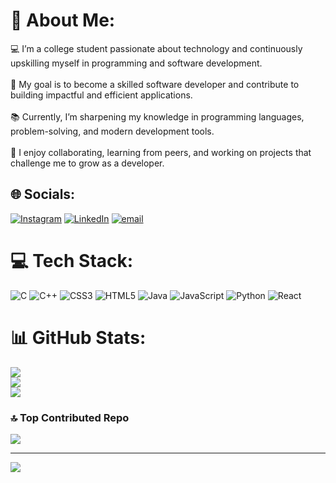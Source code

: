 # 💫 About Me:
💻 I’m a college student passionate about technology and continuously upskilling myself in programming and software development.<br><br>🚀 My goal is to become a skilled software developer and contribute to building impactful and efficient applications.<br><br>📚 Currently, I’m sharpening my knowledge in programming languages, problem-solving, and modern development tools.<br><br>🤝 I enjoy collaborating, learning from peers, and working on projects that challenge me to grow as a developer.


## 🌐 Socials:
[![Instagram](https://img.shields.io/badge/Instagram-%23E4405F.svg?logo=Instagram&logoColor=white)](https://instagram.com/giri_hbk) [![LinkedIn](https://img.shields.io/badge/LinkedIn-%230077B5.svg?logo=linkedin&logoColor=white)](http://www.linkedin.com/in/giritharan-s-090301352) [![email](https://img.shields.io/badge/Email-D14836?logo=gmail&logoColor=white)](https://mail.google.com/mail/?view=cm&fs=1&to=giritharan134@gmail.com)


# 💻 Tech Stack:
![C](https://img.shields.io/badge/c-%2300599C.svg?style=for-the-badge&logo=c&logoColor=white) ![C++](https://img.shields.io/badge/c++-%2300599C.svg?style=for-the-badge&logo=c%2B%2B&logoColor=white) ![CSS3](https://img.shields.io/badge/css3-%231572B6.svg?style=for-the-badge&logo=css3&logoColor=white) ![HTML5](https://img.shields.io/badge/html5-%23E34F26.svg?style=for-the-badge&logo=html5&logoColor=white) ![Java](https://img.shields.io/badge/java-%23ED8B00.svg?style=for-the-badge&logo=openjdk&logoColor=white) ![JavaScript](https://img.shields.io/badge/javascript-%23323330.svg?style=for-the-badge&logo=javascript&logoColor=%23F7DF1E) ![Python](https://img.shields.io/badge/python-3670A0?style=for-the-badge&logo=python&logoColor=ffdd54) ![React](https://img.shields.io/badge/react-%2320232a.svg?style=for-the-badge&logo=react&logoColor=%2361DAFB)
# 📊 GitHub Stats:
![](https://github-readme-stats.vercel.app/api?username=Giritharan788&theme=dark&hide_border=false&include_all_commits=false&count_private=false)<br/>
![](https://nirzak-streak-stats.vercel.app/?user=Giritharan788&theme=dark&hide_border=false)<br/>
![](https://github-readme-stats.vercel.app/api/top-langs/?username=Giritharan788&theme=dark&hide_border=false&include_all_commits=false&count_private=false&layout=compact)

### 🔝 Top Contributed Repo
![](https://github-contributor-stats.vercel.app/api?username=Giritharan788&limit=5&theme=dark&combine_all_yearly_contributions=true)

---
[![](https://visitcount.itsvg.in/api?id=Giritharan788&icon=0&color=0)](https://visitcount.itsvg.in)

<!-- Proudly created with GPRM ( https://gprm.itsvg.in ) -->

